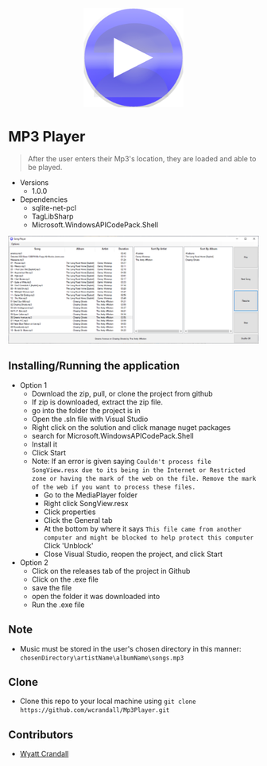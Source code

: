 <p align="center">
   <img width="200px" height="200px" title="Mp3PlayerLogo" alt="Mp3PlayerLogo" src="MediaPlayer\Images\Mp3PlayerIcon.png">
</p>   


# MP3 Player 

> After the user enters their Mp3's location, they are loaded and able to be played. 

* Versions 
    * 1.0.0
* Dependencies 
    * sqlite-net-pcl
    * TagLibSharp 
    * Microsoft.WindowsAPICodePack.Shell
    
<img title="Mp3PlayerHomescreen" alt="Mp3PlayerHomescreen" src="MediaPlayer\Images\Mp3PlayerHomescreen.PNG">

## Installing/Running the application  
* Option 1 
    * Download the zip, pull, or clone the project from github
    * If zip is downloaded, extract the zip file. 
    * go into the folder the project is in 
    * Open the .sln file with Visual Studio 
    * Right click on the solution and click manage nuget packages 
    * search for Microsoft.WindowsAPICodePack.Shell
    * Install it
    * Click Start
    * Note: If an error is given saying `Couldn't process file SongView.resx due to its being in the Internet or Restricted zone or having the mark of the web on the file. Remove the mark of the web if you want to process these files.`
      * Go to the MediaPlayer folder
      * Right click SongView.resx
      * Click properties
      * Click the General tab
      * At the bottom by where it says `This file came from another computer and might be blocked to help protect this computer` Click 'Unblock' 
      * Close Visual Studio, reopen the project, and click Start
* Option 2 
    * Click on the releases tab of the project in Github
    * Click on the .exe file
    * save the file 
    * open the folder it was downloaded into
    * Run the .exe file 

## Note
* Music must be stored in the user's chosen directory in this manner: `chosenDirectory\artistName\albumName\songs.mp3`


## Clone
* Clone this repo to your local machine using `git clone https://github.com/wcrandall/Mp3Player.git`

## Contributors 
* <a href="https://github.com/wcrandall"> Wyatt Crandall </a> 


